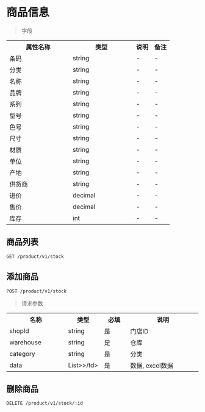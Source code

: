 # 商品信息

> 字段

<table>
    <tr>
        <th style="width:150px;">属性名称</th>
        <th style="width:150px;">类型</th>
        <th>说明</th>
        <th>备注</th>
    </tr>
    <tr>
        <td>条码</td>
        <td>string</td>
        <td>-</td>
        <td>-</td>
    </tr>
    <tr>
        <td>分类</td>
        <td>string</td>
        <td>-</td>
        <td>-</td>
    </tr>
    <tr>
        <td>名称</td>
        <td>string</td>
        <td>-</td>
        <td>-</td>
    </tr>
    <tr>
        <td>品牌</td>
        <td>string</td>
        <td>-</td>
        <td>-</td>
    </tr>
    <tr>
        <td>系列</td>
        <td>string</td>
        <td>-</td>
        <td>-</td>
    </tr>
    <tr>
        <td>型号</td>
        <td>string</td>
        <td>-</td>
        <td>-</td>
    </tr>
    <tr>
        <td>色号</td>
        <td>string</td>
        <td>-</td>
        <td>-</td>
    </tr>
    <tr>
        <td>尺寸</td>
        <td>string</td>
        <td>-</td>
        <td>-</td>
    </tr>
    <tr>
        <td>材质</td>
        <td>string</td>
        <td>-</td>
        <td>-</td>
    </tr>
    <tr>
        <td>单位</td>
        <td>string</td>
        <td>-</td>
        <td>-</td>
    </tr>
    <tr>
        <td>产地</td>
        <td>string</td>
        <td>-</td>
        <td>-</td>
    </tr>
    <tr>
        <td>供货商</td>
        <td>string</td>
        <td>-</td>
        <td>-</td>
    </tr>
    <tr>
        <td>进价</td>
        <td>decimal</td>
        <td>-</td>
        <td>-</td>
    </tr>
    <tr>
        <td>售价</td>
        <td>decimal</td>
        <td>-</td>
        <td>-</td>
    </tr>
    <tr>
        <td>库存</td>
        <td>int</td>
        <td>-</td>
        <td>-</td>
    </tr>
</table>

## 商品列表

```
GET /product/v1/stock
```

## 添加商品

```
POST /product/v1/stock
```

>请求参数
<table>
    <tr>
        <th style="width:150px;">名称</th>
        <th style="width:60px;">类型</th>
        <th style="width:60px;">必填</th>
        <th style="width:200px;">说明</th>
    </tr>
    <tr>
        <td>shopId</td>
        <td>string</td>
        <td>是</td>
        <td>门店ID</td>
    </tr>
    <tr>
        <td>warehouse</td>
        <td>string</td>
        <td>是</td>
        <td>仓库</td>
    </tr>
    <tr>
        <td>category</td>
        <td>string</td>
        <td>是</td>
        <td>分类</td>
    </tr>
    <tr>
        <td>data</td>
        <td>List<List<String>>>/td>
        <td>是</td>
        <td>数据, excel数据</td>
    </tr>
</table>

## 删除商品

```
DELETE /product/v1/stock/:id
```